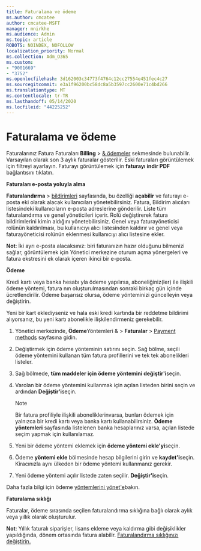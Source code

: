 ```yaml
---
title: Faturalama ve ödeme
ms.author: cmcatee
author: cmcatee-MSFT
manager: mnirkhe
ms.audience: Admin
ms.topic: article
ROBOTS: NOINDEX, NOFOLLOW
localization_priority: Normal
ms.collection: Adm_O365
ms.custom:
- "9001669"
- "3752"
ms.openlocfilehash: 3d162003c34773f4764c12cc27554e451fec4c27
ms.sourcegitcommit: e3a1f96200bc58dc8a5b3597cc2600e71c4bd266
ms.translationtype: MT
ms.contentlocale: tr-TR
ms.lasthandoff: 05/14/2020
ms.locfileid: "44225252"
---
```

# <a name="billing-and-payment"></a>Faturalama ve ödeme

Faturalarınız Fatura Faturaları **Billing**  >  [& ödemeler](https://go.microsoft.com/fwlink/p/?linkid=848039) sekmesinde bulunabilir.  Varsayılan olarak son 3 aylık faturalar gösterilir.  Eski faturaları görüntülemek için filtreyi ayarlayın.  Faturayı görüntülemek için **faturayı indir PDF** bağlantısını tıklatın.

**Faturaları e-posta yoluyla alma**

**Faturalandırma**  >  [bildirimleri](https://go.microsoft.com/fwlink/p/?linkid=853212) sayfasında, bu özelliği **açabilir** ve faturayı e-posta eki olarak alacak kullanıcıları yönetebilirsiniz. Fatura, Bildirim alıcıları listesindeki kullanıcıların e-posta adreslerine gönderilir. Liste tüm faturalandırma ve genel yöneticileri içerir.  Rolü değiştirerek fatura bildirimlerini kimin aldığını yönetebilirsiniz.  Genel veya faturayöneticisi rolünün kaldırılması, bu kullanıcıyı alıcı listesinden kaldırır ve genel veya faturayöneticisi rolünün eklenmesi kullanıcıyı alıcı listesine ekler.

**Not**: İki ayrı e-posta alacaksınız: biri faturanızın hazır olduğunu bilmenizi sağlar, görüntülemek için Yönetici merkezine oturum açma yönergeleri ve fatura ekstresini ek olarak içeren ikinci bir e-posta.

**Ödeme**

Kredi kartı veya banka hesabı yla ödeme yapılırsa, aboneliğiniz(ler) ile ilişkili ödeme yöntemi, fatura nın oluşturulmasından sonraki birkaç gün içinde ücretlendirilir. Ödeme başarısız olursa, ödeme yönteminizi güncelleyin veya değiştirin.

Yeni bir kart eklediyseniz ve hala eski kredi kartında bir reddetme bildirimi alıyorsanız, bu yeni kartı abonelikle ilişkilendirmeniz gerekebilir.

1. Yönetici merkezinde, **Ödeme**Yöntemleri &  >  **Faturalar**  >  [Payment methods](https://go.microsoft.com/fwlink/p/?linkid=2018806) sayfasına gidin.

2. Değiştirmek için ödeme yönteminin satırını seçin. Sağ bölme, seçili ödeme yöntemini kullanan tüm fatura profillerini ve tek tek abonelikleri listeler.

3. Sağ bölmede, **tüm maddeler için ödeme yöntemini değiştir'i**seçin.

4. Varolan bir ödeme yöntemini kullanmak için açılan listeden birini seçin ve ardından **Değiştir'i**seçin.

    > [!NOTE]
    > Bir fatura profiliyle ilişkili aboneliklerinvarsa, bunları ödemek için yalnızca bir kredi kartı veya banka kartı kullanabilirsiniz. **Ödeme yöntemleri** sayfasında listelenen banka hesaplarınız varsa, açılan listede seçim yapmak için kullanılamaz.

5. Yeni bir ödeme yöntemi eklemek için **ödeme yöntemi ekle'yi**seçin.

6. Ödeme **yöntemi ekle** bölmesinde hesap bilgilerini girin ve **kaydet'i**seçin. Kiracınızla aynı ülkeden bir ödeme yöntemi kullanmanız gerekir.

7. Yeni ödeme yöntemi açılır listede zaten seçilir. **Değiştir'i**seçin.

Daha fazla bilgi için ödeme [yöntemlerini yönet'e](https://docs.microsoft.com/microsoft-365/commerce/billing-and-payments/manage-payment-methods)bakın.

**Faturalama sıklığı**

Faturalar, ödeme sırasında seçilen faturalandırma sıklığına bağlı olarak aylık veya yıllık olarak oluşturulur.  

**Not**: Yıllık faturalı siparişler, lisans ekleme veya kaldırma gibi değişiklikler yapıldığında, dönem ortasında fatura alabilir. [Faturalandırma sıklığınızı değiştirin.](https://docs.microsoft.com/microsoft-365/commerce/billing-and-payments/change-payment-frequency)
